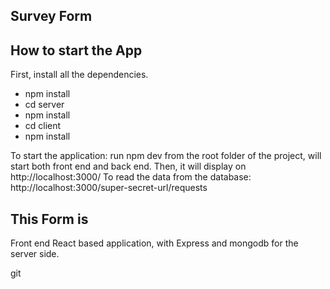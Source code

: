 ## Survey Form

## How to start the App
First, install all the dependencies.
- npm install
- cd server 
- npm install
- cd client 
- npm install

To start the application: run npm dev from the root folder of the project, will start both front end and back end.
Then, it will display on http://localhost:3000/
To read the data from the database: http://localhost:3000/super-secret-url/requests

## This Form is
Front end React based application, with Express and mongodb for the server side.









git 